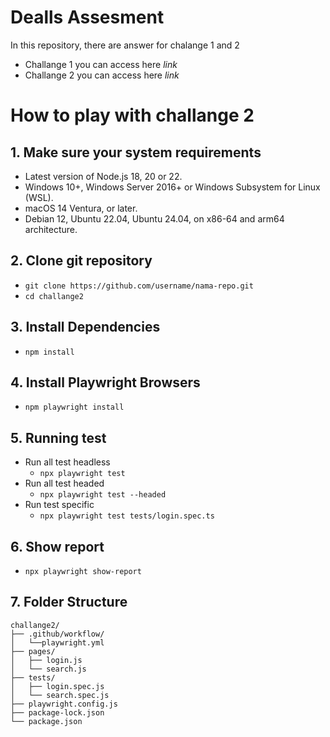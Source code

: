 # Dealls Assesment

In this repository, there are answer for chalange 1 and 2

- Challange 1 you can access here _link_
- Challange 2 you can access here _link_

# How to play with challange 2 
## 1. Make sure your system requirements
- Latest version of Node.js 18, 20 or 22.
- Windows 10+, Windows Server 2016+ or Windows Subsystem for Linux (WSL).
- macOS 14 Ventura, or later.
- Debian 12, Ubuntu 22.04, Ubuntu 24.04, on x86-64 and arm64 architecture.

## 2. Clone git repository
- `git clone https://github.com/username/nama-repo.git`
- `cd challange2`

## 3. Install Dependencies
- `npm install`

## 4. Install Playwright Browsers
- `npm playwright install`

## 5. Running test
- Run all test headless 
    - `npx playwright test`
- Run all test headed
    - `npx playwright test --headed`
- Run test specific 
    - `npx playwright test tests/login.spec.ts`

## 6. Show report
- `npx playwright show-report`

## 7. Folder Structure
```plaintext 
challange2/
├── .github/workflow/
│   └──playwright.yml
├── pages/
│   ├── login.js
│   └── search.js
├── tests/
│   ├── login.spec.js
│   └── search.spec.js
├── playwright.config.js
├── package-lock.json
└── package.json
